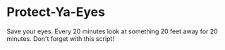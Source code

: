 # Protect-Ya-Eyes
Save your eyes. Every 20 minutes look at something 20 feet away for 20 minutes. Don't forget with this script!
